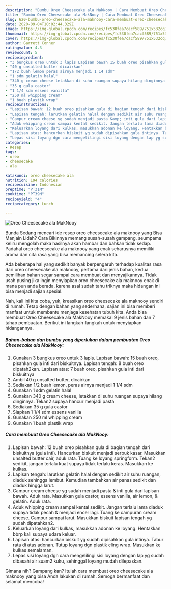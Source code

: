 ```yaml
---
description: "Bumbu Oreo Cheesecake ala MakNooy | Cara Membuat Oreo Cheesecake ala MakNooy Yang Sedap"
title: "Bumbu Oreo Cheesecake ala MakNooy | Cara Membuat Oreo Cheesecake ala MakNooy Yang Sedap"
slug: 620-bumbu-oreo-cheesecake-ala-maknooy-cara-membuat-oreo-cheesecake-ala-maknooy-yang-sedap
date: 2020-09-04T10:02:44.329Z
image: https://img-global.cpcdn.com/recipes/fc530fea7cacf589/751x532cq70/oreo-cheesecake-ala-maknooy-foto-resep-utama.jpg
thumbnail: https://img-global.cpcdn.com/recipes/fc530fea7cacf589/751x532cq70/oreo-cheesecake-ala-maknooy-foto-resep-utama.jpg
cover: https://img-global.cpcdn.com/recipes/fc530fea7cacf589/751x532cq70/oreo-cheesecake-ala-maknooy-foto-resep-utama.jpg
author: Garrett Conner
ratingvalue: 4.3
reviewcount: 5
recipeingredient:
- "3 bungkus oreo untuk 3 lapis Lapisan bawah 15 buah oreo pisahkan gula inti dari biskuitnya Lapisan tengah 8 buah oreo dipatah2kan Lapisan atas 7 buah oreo pisahkan gula inti dari biskuitnya"
- "40 g unsalted butter dicairkan"
- "1/2 buah lemon peras airnya menjadi 1 14 sdm"
- "1 sdm gelatin halal"
- "340 g cream cheese letakkan di suhu ruangan supaya hilang dinginnya Tekan2 supaya hancur menjadi pasta"
- "35 g gula castor"
- "1 1/4 sdm essens vanilla"
- "250 ml whipping cream"
- "1 buah plastik wrap"
recipeinstructions:
- "Lapisan bawah: 12 buah oreo pisahkan gula di bagian tengah dari biskuitnya (gula inti). Hancurkan biskuit menjadi serbuk kasar. Masukkan unsalted butter cair, aduk rata. Tuang ke loyang springform. Tekan2 sedikit, jangan terlalu kuat supaya tidak terlalu keras. Masukkan ke kulkas."
- "Lapisan tengah: larutkan gelatin halal dengan sedikit air suhu ruangan, diaduk sehingga lembut. Kemudian tambahkan air panas sedikit dan diaduk hingga larut."
- "Campur cream cheese yg sudah menjadi pasta &amp; inti gula dari lapisan bawah. Aduk rata. Masukkan gula castor, essens vanilla, air lemon, &amp; gelatin. Aduk rata."
- "Aduk whipping cream sampai kental sedikit. Jangan terlalu lama diaduk supaya tidak pecah &amp; menjadi encer lagi. Tuang ke campuran cream cheese. Campur sampai larut. Masukkan biskuit lapisan tengah yg sudah dipatahkan2."
- "Keluarkan loyang dari kulkas, masukkan adonan ke loyang. Hentakkan bbrp kali supaya udara keluar."
- "Lapisan atas: hancurkan biskuit yg sudah dipisahkan gula intinya. Tabur rata di atas adonan. Tutup loyang dgn plastik cling wrap. Masukkan ke kulkas semalaman."
- "Lepas sisi loyang dgn cara mengelilingi sisi loyang dengan lap yg sudah dibasahi air suam2 kuku, sehinggal loyang mudah dilepaskan."
categories:
- Resep
tags:
- oreo
- cheesecake
- ala

katakunci: oreo cheesecake ala 
nutrition: 194 calories
recipecuisine: Indonesian
preptime: "PT31M"
cooktime: "PT39M"
recipeyield: "4"
recipecategory: Lunch

---
```



![Oreo Cheesecake ala MakNooy](https://img-global.cpcdn.com/recipes/fc530fea7cacf589/751x532cq70/oreo-cheesecake-ala-maknooy-foto-resep-utama.jpg)

Bunda Sedang mencari ide resep oreo cheesecake ala maknooy yang Bisa Manjain Lidah? Cara Bikinnya memang susah-susah gampang. seumpama keliru mengolah maka hasilnya akan hambar dan bahkan tidak sedap. Padahal oreo cheesecake ala maknooy yang enak seharusnya memiliki aroma dan cita rasa yang bisa memancing selera kita.



Ada beberapa hal yang sedikit banyak berpengaruh terhadap kualitas rasa dari oreo cheesecake ala maknooy, pertama dari jenis bahan, kedua pemilihan bahan segar sampai cara membuat dan menyajikannya. Tidak usah pusing jika ingin menyiapkan oreo cheesecake ala maknooy enak di mana pun anda berada, karena asal sudah tahu triknya maka hidangan ini bisa menjadi sajian spesial.


Nah, kali ini kita coba, yuk, kreasikan oreo cheesecake ala maknooy sendiri di rumah. Tetap dengan bahan yang sederhana, sajian ini bisa memberi manfaat untuk membantu menjaga kesehatan tubuh kita. Anda bisa membuat Oreo Cheesecake ala MakNooy memakai 9 jenis bahan dan 7 tahap pembuatan. Berikut ini langkah-langkah untuk menyiapkan hidangannya.

<!--inarticleads1-->

##### Bahan-bahan dan bumbu yang diperlukan dalam pembuatan Oreo Cheesecake ala MakNooy:

1. Gunakan 3 bungkus oreo untuk 3 lapis. Lapisan bawah: 15 buah oreo, pisahkan gula inti dari biskuitnya. Lapisan tengah: 8 buah oreo dipatah2kan. Lapisan atas: 7 buah oreo, pisahkan gula inti dari biskuitnya
1. Ambil 40 g unsalted butter, dicairkan
1. Sediakan 1/2 buah lemon, peras airnya menjadi 1 1/4 sdm
1. Gunakan 1 sdm gelatin halal
1. Gunakan 340 g cream cheese, letakkan di suhu ruangan supaya hilang dinginnya. Tekan2 supaya hancur menjadi pasta
1. Sediakan 35 g gula castor
1. Siapkan 1 1/4 sdm essens vanilla
1. Gunakan 250 ml whipping cream
1. Gunakan 1 buah plastik wrap




<!--inarticleads2-->

##### Cara membuat Oreo Cheesecake ala MakNooy:

1. Lapisan bawah: 12 buah oreo pisahkan gula di bagian tengah dari biskuitnya (gula inti). Hancurkan biskuit menjadi serbuk kasar. Masukkan unsalted butter cair, aduk rata. Tuang ke loyang springform. Tekan2 sedikit, jangan terlalu kuat supaya tidak terlalu keras. Masukkan ke kulkas.
1. Lapisan tengah: larutkan gelatin halal dengan sedikit air suhu ruangan, diaduk sehingga lembut. Kemudian tambahkan air panas sedikit dan diaduk hingga larut.
1. Campur cream cheese yg sudah menjadi pasta &amp; inti gula dari lapisan bawah. Aduk rata. Masukkan gula castor, essens vanilla, air lemon, &amp; gelatin. Aduk rata.
1. Aduk whipping cream sampai kental sedikit. Jangan terlalu lama diaduk supaya tidak pecah &amp; menjadi encer lagi. Tuang ke campuran cream cheese. Campur sampai larut. Masukkan biskuit lapisan tengah yg sudah dipatahkan2.
1. Keluarkan loyang dari kulkas, masukkan adonan ke loyang. Hentakkan bbrp kali supaya udara keluar.
1. Lapisan atas: hancurkan biskuit yg sudah dipisahkan gula intinya. Tabur rata di atas adonan. Tutup loyang dgn plastik cling wrap. Masukkan ke kulkas semalaman.
1. Lepas sisi loyang dgn cara mengelilingi sisi loyang dengan lap yg sudah dibasahi air suam2 kuku, sehinggal loyang mudah dilepaskan.




Gimana nih? Gampang kan? Itulah cara membuat oreo cheesecake ala maknooy yang bisa Anda lakukan di rumah. Semoga bermanfaat dan selamat mencoba!
